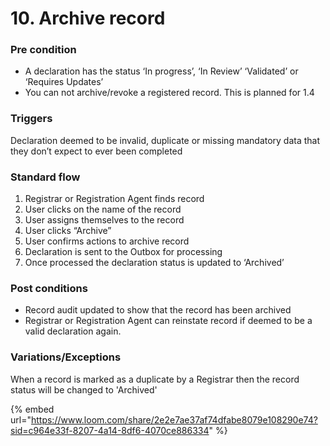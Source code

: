 # 10. Archive record

### **Pre condition**

* A declaration has the status ‘In progress’, ‘In Review’ ‘Validated’ or ‘Requires Updates’
* You can not archive/revoke a registered record. This is planned for 1.4

### **Triggers**

Declaration deemed to be invalid, duplicate or missing mandatory data that they don’t expect to ever been completed

### **Standard flow**

1. Registrar or Registration Agent finds record
2. User clicks on the name of the record
3. User assigns themselves to the record
4. User clicks “Archive”
5. User confirms actions to archive record
6. Declaration is sent to the Outbox for processing
7. Once processed the declaration status is updated to ‘Archived’

### **Post conditions**

* Record audit updated to show that the record has been archived
* Registrar or Registration Agent can reinstate record if deemed to be a valid declaration again.

### **Variations/Exceptions**

When a record is marked as a duplicate by a Registrar then the record status will be changed to 'Archived'

{% embed url="https://www.loom.com/share/2e2e7ae37af74dfabe8079e108290e74?sid=c964e33f-8207-4a14-8df6-4070ce886334" %}
